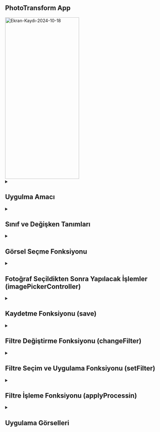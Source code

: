 ## PhotoTransform App 
<img src="https://github.com/user-attachments/assets/53f7b244-7059-489a-85fc-4eb37c295610" alt="Ekran-Kaydı-2024-10-18" style="width:240px; height:526px;" />

<details>
    <summary><h2>Uygulma Amacı</h2></summary>
  Bu uygulama, kullanıcının fotoğraflarını düzenlemesine ve farklı filtreler uygulamasına olanak tanıyan temel bir fotoğraf düzenleme uygulamasıdır. Uygulama, iOS’un Core Image kütüphanesini kullanarak çeşitli filtreleri fotoğraflara uyguluyor ve sonuçları kaydedip kullanıcıya görsel olarak sunuyor. Şimdi kodun önemli kısımlarını açıklayarak uygulamanın nasıl çalıştığını adım adım inceleyelim
  </details> 
  
  <details>
    <summary><h2>Sınıf ve Değişken Tanımları</h2></summary>
    changeButton: Kullanıcı bir filtre seçtiğinde tetiklenecek düğme.
    intensity: Filtre yoğunluğunu ayarlamak için kullanılan kaydırıcı (slider).
    imageView: Seçilen görselin gösterileceği alan.
    currentImage: Düzenlenecek olan fotoğrafın orijinal halini tutar.
    context: CIContext, Core Image ile görüntü işleme yapılmasını sağlar. İşlemler sonucunda bir görsel oluşturulmasına yardımcı olur.
    currentFilter: Görselde uygulanacak mevcut filtreyi saklar.
    
    ```
    class ViewController: UIViewController, UIImagePickerControllerDelegate, UINavigationControllerDelegate {
    @IBOutlet var changeButton: UIButton!
    @IBOutlet var intensity: UISlider!
    @IBOutlet var imageView: UIImageView!
    
    var currentImage: UIImage!
    var context: CIContext!
    var currentFilter: CIFilter!
    ```
  </details> 

  <details>
    <summary><h2>Görsel Seçme Fonksiyonu</h2></summary>
    UIImagePickerController: Kullanıcının fotoğraf seçmesi veya yeni bir fotoğraf çekmesi için fotoğraf seçme ekranını açar.
    allowsEditing = true: Kullanıcının fotoğrafı seçtikten sonra kırpma gibi düzenleme yapabilmesini sağlar.
    present(picker, animated: true): Fotoğraf seçme ekranını gösterir.

    
    ```
    @objc func imageSelectClicked() {
    let picker = UIImagePickerController()
    picker.delegate = self
    picker.allowsEditing = true
    present(picker, animated: true)
    }


    ```
  </details> 




<details>
    <summary><h2>Fotoğraf Seçildikten Sonra Yapılacak İşlemler (imagePickerController)</h2></summary>
    guard let image = info[.editedImage] as? UIImage: Kullanıcının düzenlediği (kırptığı) görseli UIImage türüne dönüştürerek image değişkenine atar. Eğer görüntü alınamıyorsa, işlem durdurulur.
    dismiss(animated: true): Fotoğraf seçme ekranı kapatılır.
    currentImage = image: Seçilen görsel currentImage değişkenine atanır.
    let beginImage = CIImage(image: currentImage): UIImage türündeki currentImage görseli, Core Image işlemleri için CIImage formatına dönüştürülür.
    currentFilter.setValue(beginImage, forKey: kCIInputImageKey): currentFilter üzerinde, seçilen görüntü filtreye uygulanmak üzere giriş olarak atanır.
    applyProcessing(): Filtrenin uygulanması için applyProcessing fonksiyonu çağrılır.

    
    ```
    func imagePickerController(_ picker: UIImagePickerController, didFinishPickingMediaWithInfo info: [UIImagePickerController.InfoKey : Any]) {
    guard let image = info[.editedImage] as? UIImage else { return }
    dismiss(animated: true)
    currentImage = image
    
    let beginImage = CIImage(image: currentImage)
    currentFilter.setValue(beginImage, forKey: kCIInputImageKey)
    applyProcessing()
    }



    ```
  </details>

  <details>
    <summary><h2>Kaydetme Fonksiyonu (save)</h2></summary>
   guard let image = imageView.image: Eğer düzenlenmiş bir görsel yoksa, kullanıcıya bir uyarı gösterir ve işlemi sonlandırır.
   UIImageWriteToSavedPhotosAlbum: Düzenlenmiş görseli cihazın fotoğraf albümüne kaydeder. Kaydetme işlemi tamamlandığında image(_:didFinishSavingWithError:contextInfo:) fonksiyonu çalışır.

    
    ```
    @IBAction func save(_ sender: Any) {
    guard let image = imageView.image else {
        let alert = UIAlertController(title: "Uyari", message: "Herhangi bir düzenlenmiş resim bulunmamaktadır", preferredStyle: .alert)
        alert.addAction(UIAlertAction(title: "Tamam", style: .cancel, handler: nil))
        return present(alert, animated: true)
    }
    UIImageWriteToSavedPhotosAlbum(image, self, #selector(image(_:didFinishSavingWithError:contextInfo:)), nil)
    }



    ```
  </details>
  <details>
    <summary><h2>Filtre Değiştirme Fonksiyonu (changeFilter)</h2></summary>
   UIAlertController: Kullanıcıya mevcut filtreler arasından seçim yapması için bir aksiyon menüsü açar.
   ac.addAction: Farklı filtreleri seçme seçenekleri ekler. Her bir filtre seçildiğinde setFilter fonksiyonu çağrılır.
   present(ac, animated: true): Aksiyon menüsünü ekranda gösterir.

    
    ```
    @IBAction func changeFilter(_ sender: UIButton) {
    let ac = UIAlertController(title: "Choose Image", message: nil, preferredStyle: .actionSheet)
    
    ac.addAction(UIAlertAction(title: "CIBumpDistortion", style: .default, handler: setFilter))
    ac.addAction(UIAlertAction(title: "CIGaussianBlur", style: .default, handler: setFilter))
    ac.addAction(UIAlertAction(title: "CIPixellate", style: .default, handler: setFilter))
    ac.addAction(UIAlertAction(title: "CISepiaTone", style: .default, handler: setFilter))
    ac.addAction(UIAlertAction(title: "CITwirlDistortion", style: .default, handler: setFilter))
    ac.addAction(UIAlertAction(title: "CIUnsharpMask", style: .default, handler: setFilter))
    ac.addAction(UIAlertAction(title: "CIVignette", style: .default, handler: setFilter))
    ac.addAction(UIAlertAction(title: "CIPhotoEffectChrome", style: .default, handler: setFilter))
    ac.addAction(UIAlertAction(title: "CITemperatureAndTint", style: .default, handler: setFilter))
    ac.addAction(UIAlertAction(title: "Cancel", style: .cancel))
    
    if let popoverController = ac.popoverPresentationController {
        popoverController.sourceView = sender
        popoverController.sourceRect = sender.bounds
    }
    
     present(ac, animated: true)
    }




    ```
  </details>
  <details>
    <summary><h2>Filtre Seçim ve Uygulama Fonksiyonu (setFilter)</h2></summary>
   guard currentImage != nil: Eğer bir görsel yoksa işlem durdurulur.
   currentFilter = CIFilter(name: actionTitle): Kullanıcının seçtiği filtre currentFilter değişkenine atanır.
   applyProcessing(): Seçilen filtreyi ve kaydırıcı ayarlarını uygulamak için applyProcessing fonksiyonu çağrılır.


    
    ```
    func setFilter(action: UIAlertAction) {
    guard currentImage != nil else { return }
    guard let actionTitle = action.title else { return }
    changeButton.setTitle(actionTitle, for: .normal)
    
    currentFilter = CIFilter(name: actionTitle)
    let beginImage = CIImage(image: currentImage)
    currentFilter.setValue(beginImage, forKey: kCIInputImageKey)
    applyProcessing()
     }




    ```
  </details>

  <details>
    <summary><h2>Filtre İşleme Fonksiyonu (applyProcessin)</h2></summary>
   currentFilter.inputKeys: Seçili filtreye uygun ayarlanabilir anahtarları alır.
   Her bir anahtar, filtreye kaydırıcı değerine göre belirli bir değişiklik uygulanmasına olanak tanır:
   kCIInputIntensityKey: Yoğunluk ayarı.
   kCIInputRadiusKey: Bulanıklık yarıçapı ayarı.
   kCIInputScaleKey: Ölçekleme.
   kCIInputCenterKey: Filtrenin merkezi.
   context.createCGImage: İşlenmiş CIImage’i UIImageView’da gösterilebilecek bir UIImage’e dönüştürür.


    
    ```
    func applyProcessing() {
    let inputKeys = currentFilter.inputKeys
    
    if inputKeys.contains(kCIInputIntensityKey) {
        currentFilter.setValue(intensity.value, forKey: kCIInputIntensityKey)
    }
    if inputKeys.contains(kCIInputRadiusKey) {
        currentFilter.setValue(intensity.value * 200, forKey: kCIInputRadiusKey)
    }
    if inputKeys.contains(kCIInputScaleKey) {
        currentFilter.setValue(intensity.value * 10, forKey: kCIInputScaleKey)
    }
    if inputKeys.contains(kCIInputCenterKey) {
        currentFilter.setValue(CIVector(x: currentImage.size.width / 2, y: currentImage.size.height / 2), forKey: kCIInputCenterKey)
    }
    if inputKeys.contains("inputNeutral") {
        currentFilter.setValue(CIVector(x: 6500, y: 0), forKey: "inputNeutral")
    }
    if inputKeys.contains("inputTargetNeutral") {
        let targetNeutral = intensity.value * 1000 + 5000
        currentFilter.setValue(CIVector(x: CGFloat(targetNeutral), y: 0), forKey: "inputTargetNeutral")
    }
    
    guard let outputImage = currentFilter.outputImage else { return }
    
    if let cgImage = context.createCGImage(outputImage, from: outputImage.extent) {
        let processedImage = UIImage(cgImage: cgImage)
        imageView.image = processedImage
    }
    }





    ```
  </details>
  
  
<details>
    <summary><h2>Uygulama Görselleri </h2></summary>
    
    
 <table style="width: 100%;">
    <tr>
        <td style="text-align: center; width: 16.67%;">
            <h4 style="font-size: 14px;">Kullanuici Arayuz</h4>
            <img src="https://github.com/user-attachments/assets/3e8b49b7-6d0c-40d4-a512-4fce6acd30fc" style="width: 100%; height: auto;">
        </td>
        <td style="text-align: center; width: 16.67%;">
            <h4 style="font-size: 14px;">Fotograf Albume Erisim</h4>
            <img src="https://github.com/user-attachments/assets/7ebdb9f5-3dea-4809-bac6-03360f102400" style="width: 100%; height: auto;">
        </td>
        <td style="text-align: center; width: 16.67%;">
            <h4 style="font-size: 14px;">Secilen Gorsel Editleme</h4>
            <img src="https://github.com/user-attachments/assets/9da7c3b6-6e8a-4429-a4d8-8e71dc4e4827" style="width: 100%; height: auto;">
        </td>
        <td style="text-align: center; width: 16.67%;">
            <h4 style="font-size: 14px;">Secilen gorselin deger kadar  Filtre Uygulanmis hali</h4>
            <img src="https://github.com/user-attachments/assets/837c4f03-6370-4835-97a0-83b76f7bb890" style="width: 100%; height: auto;">
        </td>
        <td style="text-align: center; width: 16.67%;">
            <h4 style="font-size: 14px;">Secilen gorselin deger kadar Pixell Filtre Uygulanmis hali</h4>
            <img src="https://github.com/user-attachments/assets/367e7913-6536-438a-b6e4-ca8d7738b3fd" style="width: 100%; height: auto;">
        </td>
        <td style="text-align: center; width: 16.67%;">
            <h4 style="font-size: 14px;">Filtre uygulanan gorselin kaydetme islemi</h4>
            <img src="https://github.com/user-attachments/assets/8b348947-f0b8-4b5a-9d0f-e40a7c811960" style="width: 100%; height: auto;">
        </td>
        <td style="text-align: center; width: 16.67%;">
            <h4 style="font-size: 14px;">Gorselin Albume Kaydedilmesi </h4>
            <img src="https://github.com/user-attachments/assets/2054eaba-177a-495a-9b41-d17a05393712" style="width: 100%; height: auto;">
        </td>
    </tr>
</table>
  </details> 
